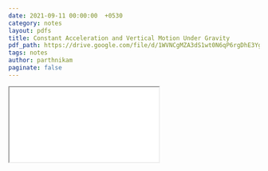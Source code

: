 ```yaml
---
date: 2021-09-11 00:00:00  +0530
category: notes
layout: pdfs
title: Constant Acceleration and Vertical Motion Under Gravity
pdf_path: https://drive.google.com/file/d/1WVNCgMZA3dS1wt0N6qP6rgDhE3YgzbU-/preview?usp=sharing
tags: notes
author: parthnikam
paginate: false
---
```


<iframe class="embed-pdf" src="{{ page.pdf_path }}#toolbar=0" seamless="seamless" scrolling="no" style="overflow:hidden"></iframe>
